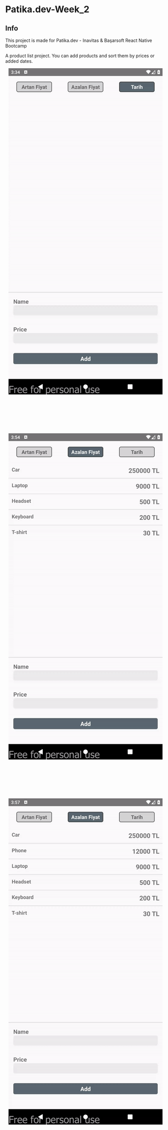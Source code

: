 # Patika.dev-Week_2

## Info
This project is made for Patika.dev - Inavitas & Başarsoft React Native Bootcamp

A product list project. You can add products and sort them by prices or added dates.

<p align="center">
  <img src="src/image/gif3.gif" >
  <br/>
  <br/>
  <br/>
  <br/>
  <br/>
  <br/>
  <br/>
  <br/>
  <img src="src/image/gif1.gif" >
  <br/>
  <br/>
  <br/>
  <br/>
  <br/>
  <br/>
  <br/>
  <br/>
  <img src="src/image/gif2.gif" >
</p>


